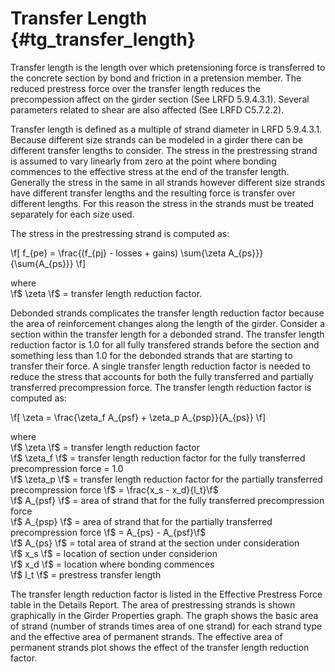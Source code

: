 Transfer Length {#tg_transfer_length}
======================================
Transfer length is the length over which pretensioning force is transferred to the concrete section by bond and friction in a pretension member. The reduced prestress force over the transfer length reduces the precompession affect on the girder section (See LRFD 5.9.4.3.1). Several parameters related to shear are also affected (See LRFD C5.7.2.2).

Transfer length is defined as a multiple of strand diameter in LRFD 5.9.4.3.1. Because different size strands can be modeled in a girder there can be different transfer lengths to consider. The stress in the prestressing strand is assumed to vary linearly from zero at the point where bonding commences to the effective stress at the end of the transfer length. Generally the stress in the same in all strands however different size strands have different transfer lengths and the resulting force is transfer over different lengths. For this reason the stress in the strands must be treated separately for each size used.

The stress in the prestressing strand is computed as:

\f[
f_{pe} = \frac{(f_{pj} - losses + gains) \sum{\zeta A_{ps}}}{\sum{A_{ps}}}
\f]

where <br>
\f$ \zeta \f$ = transfer length reduction factor.

Debonded strands complicates the transfer length reduction factor because the area of reinforcement changes along the length of the girder. Consider a section within the transfer length for a debonded strand. The transfer length reduction factor is 1.0 for all fully transfered strands before the section and something less than 1.0 for the debonded strands that are starting to transfer their force. A single transfer length reduction factor is needed to reduce the stress that accounts for both the fully transferred and partially transferred precompression force. The transfer length reduction factor is computed as:

\f[
\zeta = \frac{\zeta_f A_{psf} + \zeta_p A_{psp}}{A_{ps}}
\f]

where <br>
\f$ \zeta \f$ = transfer length reduction factor <br>
\f$ \zeta_f \f$ = transfer length reduction factor for the fully transferred precompression force = 1.0 <br>
\f$ \zeta_p \f$ = transfer length reduction factor for the partially transferred precompression force \f$ = \frac{x_s - x_d}{l_t}\f$ <br>
\f$ A_{psf} \f$ = area of strand that for the fully transferred precompression force <br>
\f$ A_{psp} \f$ = area of strand that for the partially transferred precompression force \f$ = A_{ps} - A_{psf}\f$ <br>
\f$ A_{ps} \f$ = total area of strand at the section under consideration <br>
\f$ x_s \f$ = location of section under considerion <br>
\f$ x_d \f$ = location where bonding commences <br>
\f$ l_t \f$ = prestress transfer length <br>

The transfer length reduction factor is listed in the Effective Prestress Force table in the Details Report. The area of prestressing strands is shown graphically in the Girder Properties graph. The graph shows the basic area of strand (number of strands times area of one strand) for each strand type and the effective area of permanent strands. The effective area of permanent strands plot shows the effect of the transfer length reduction factor.




